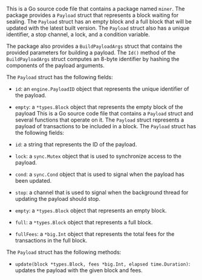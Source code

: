 This is a Go source code file that contains a package named `miner`. The package provides a `Payload` struct that represents a block waiting for sealing. The `Payload` struct has an empty block and a full block that will be updated with the latest built version. The `Payload` struct also has a unique identifier, a stop channel, a lock, and a condition variable.

The package also provides a `BuildPayloadArgs` struct that contains the provided parameters for building a payload. The `Id()` method of the `BuildPayloadArgs` struct computes an 8-byte identifier by hashing the components of the payload arguments.

The `Payload` struct has the following fields:

- `id`: an `engine.PayloadID` object that represents the unique identifier of the payload.
- `empty`: a `*types.Block` object that represents the empty block of the payload This is a Go source code file that contains a `Payload` struct and several functions that operate on it. The `Payload` struct represents a payload of transactions to be included in a block. The `Payload` struct has the following fields:

- `id`: a string that represents the ID of the payload.
- `lock`: a `sync.Mutex` object that is used to synchronize access to the payload.
- `cond`: a `sync.Cond` object that is used to signal when the payload has been updated.
- `stop`: a channel that is used to signal when the background thread for updating the payload should stop.
- `empty`: a `*types.Block` object that represents an empty block.
- `full`: a `*types.Block` object that represents a full block.
- `fullFees`: a `*big.Int` object that represents the total fees for the transactions in the full block.

The `Payload` struct has the following methods:

- `update(block *types.Block, fees *big.Int, elapsed time.Duration)`: updates the payload with the given block and fees.